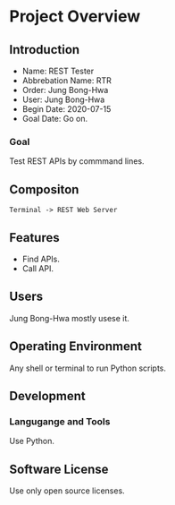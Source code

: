 # Project Overview


## Introduction

* Name: REST Tester
* Abbrebation Name: RTR
* Order: Jung Bong-Hwa
* User: Jung Bong-Hwa
* Begin Date: 2020-07-15
* Goal Date: Go on.

### Goal

Test REST APIs by commmand lines.

## Compositon

```
Terminal -> REST Web Server
```

## Features

* Find APIs.
* Call API.

## Users

Jung Bong-Hwa mostly usese it.

## Operating Environment

Any shell or terminal to run Python scripts.

## Development

### Langugange and Tools

Use Python.

## Software License

Use only open source licenses.
